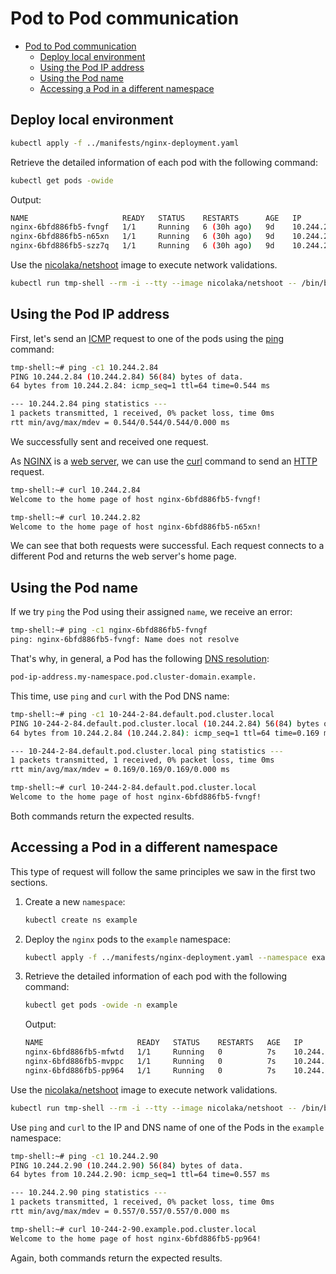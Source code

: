 # Pod to Pod communication

- [Pod to Pod communication](#pod-to-pod-communication)
  - [Deploy local environment](#deploy-local-environment)
  - [Using the Pod IP address](#using-the-pod-ip-address)
  - [Using the Pod name](#using-the-pod-name)
  - [Accessing a Pod in a different namespace](#accessing-a-pod-in-a-different-namespace)

## Deploy local environment

```bash
kubectl apply -f ../manifests/nginx-deployment.yaml
```

Retrieve the detailed information of each pod with the following command:

```bash
kubectl get pods -owide
```

Output:

```bash
NAME                     READY   STATUS    RESTARTS      AGE   IP            NODE       NOMINATED NODE   READINESS GATES
nginx-6bfd886fb5-fvngf   1/1     Running   6 (30h ago)   9d    10.244.2.84   minikube   <none>           <none>
nginx-6bfd886fb5-n65xn   1/1     Running   6 (30h ago)   9d    10.244.2.82   minikube   <none>           <none>
nginx-6bfd886fb5-szz7q   1/1     Running   6 (30h ago)   9d    10.244.2.81   minikube   <none>           <none>
```

Use the [nicolaka/netshoot](https://hub.docker.com/r/nicolaka/netshoot) image to execute network validations.

```bash
kubectl run tmp-shell --rm -i --tty --image nicolaka/netshoot -- /bin/bash
```

## Using the Pod IP address

First, let's send an [ICMP](https://en.wikipedia.org/wiki/Internet_Control_Message_Protocol) request to one of the pods using the [ping](https://man.cx/ping(1)) command:

```bash
tmp-shell:~# ping -c1 10.244.2.84
PING 10.244.2.84 (10.244.2.84) 56(84) bytes of data.
64 bytes from 10.244.2.84: icmp_seq=1 ttl=64 time=0.544 ms

--- 10.244.2.84 ping statistics ---
1 packets transmitted, 1 received, 0% packet loss, time 0ms
rtt min/avg/max/mdev = 0.544/0.544/0.544/0.000 ms
```

We successfully sent and received one request.

As [NGINX](https://www.nginx.com) is a [web server](https://en.wikipedia.org/wiki/Web_server), we can use the [curl](https://everything.curl.dev/project) command to send an [HTTP](https://everything.curl.dev/protocols/curl#http) request.

```bash
tmp-shell:~# curl 10.244.2.84
Welcome to the home page of host nginx-6bfd886fb5-fvngf!
```

```bash
tmp-shell:~# curl 10.244.2.82
Welcome to the home page of host nginx-6bfd886fb5-n65xn!
```

We can see that both requests were successful. Each request connects to a different Pod and returns the web server's home page.

## Using the Pod name

If we try `ping` the Pod using their assigned `name`, we receive an error:

```bash
tmp-shell:~# ping -c1 nginx-6bfd886fb5-fvngf
ping: nginx-6bfd886fb5-fvngf: Name does not resolve
```

That's why, in general, a Pod has the following [DNS resolution](https://kubernetes.io/docs/concepts/services-networking/dns-pod-service/#pods):

```bash
pod-ip-address.my-namespace.pod.cluster-domain.example.
```

This time, use `ping` and `curl` with the Pod DNS name:

```bash
tmp-shell:~# ping -c1 10-244-2-84.default.pod.cluster.local
PING 10-244-2-84.default.pod.cluster.local (10.244.2.84) 56(84) bytes of data.
64 bytes from 10.244.2.84 (10.244.2.84): icmp_seq=1 ttl=64 time=0.169 ms

--- 10-244-2-84.default.pod.cluster.local ping statistics ---
1 packets transmitted, 1 received, 0% packet loss, time 0ms
rtt min/avg/max/mdev = 0.169/0.169/0.169/0.000 ms
```

```bash
tmp-shell:~# curl 10-244-2-84.default.pod.cluster.local
Welcome to the home page of host nginx-6bfd886fb5-fvngf!
```

Both commands return the expected results.

## Accessing a Pod in a different namespace

This type of request will follow the same principles we saw in the first two sections.

1. Create a new `namespace`:

    ```bash
    kubectl create ns example
    ```

2. Deploy the `nginx` pods to the `example` namespace:

    ```bash
    kubectl apply -f ../manifests/nginx-deployment.yaml --namespace example
    ```

3. Retrieve the detailed information of each pod with the following command:

    ```bash
    kubectl get pods -owide -n example 
    ```

    Output:

    ```bash
    NAME                     READY   STATUS    RESTARTS   AGE   IP            NODE       NOMINATED NODE   READINESS GATES
    nginx-6bfd886fb5-mfwtd   1/1     Running   0          7s    10.244.2.92   minikube   <none>           <none>
    nginx-6bfd886fb5-mvppc   1/1     Running   0          7s    10.244.2.91   minikube   <none>           <none>
    nginx-6bfd886fb5-pp964   1/1     Running   0          7s    10.244.2.90   minikube   <none>           <none>
    ```

Use the [nicolaka/netshoot](https://hub.docker.com/r/nicolaka/netshoot) image to execute network validations.

```bash
kubectl run tmp-shell --rm -i --tty --image nicolaka/netshoot -- /bin/bash
```

Use `ping` and `curl` to the IP and DNS name of one of the Pods in the `example` namespace:

```bash
tmp-shell:~# ping -c1 10.244.2.90
PING 10.244.2.90 (10.244.2.90) 56(84) bytes of data.
64 bytes from 10.244.2.90: icmp_seq=1 ttl=64 time=0.557 ms

--- 10.244.2.90 ping statistics ---
1 packets transmitted, 1 received, 0% packet loss, time 0ms
rtt min/avg/max/mdev = 0.557/0.557/0.557/0.000 ms
```

```bash
tmp-shell:~# curl 10-244-2-90.example.pod.cluster.local
Welcome to the home page of host nginx-6bfd886fb5-pp964!
```

Again, both commands return the expected results.
